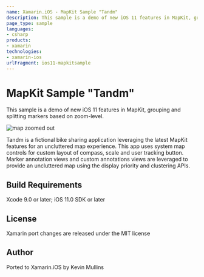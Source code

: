 ```yaml
---
name: Xamarin.iOS - MapKit Sample "Tandm"
description: This sample is a demo of new iOS 11 features in MapKit, grouping and splitting markers based on zoom-level. Tandm is a fictional bike sharing...
page_type: sample
languages:
- csharp
products:
- xamarin
technologies:
- xamarin-ios
urlFragment: ios11-mapkitsample
---
```

# MapKit Sample "Tandm"

This sample is a demo of new iOS 11 features in MapKit, grouping and splitting markers based on zoom-level.

![map zoomed out](Screenshots/01-zoomed-out.png)

Tandm is a fictional bike sharing application leveraging the latest MapKit features for an uncluttered map experience.
This app uses system map controls for custom layout of compass, scale and user tracking button. Marker annotation views and custom annotations views are leveraged to provide an uncluttered map using the display priority and clustering APIs.

## Build Requirements

Xcode 9.0 or later; iOS 11.0 SDK or later

## License

Xamarin port changes are released under the MIT license

## Author

Ported to Xamarin.iOS by Kevin Mullins
